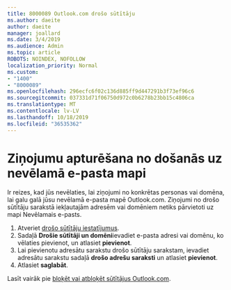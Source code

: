 ```yaml
---
title: 8000089 Outlook.com drošo sūtītāju
ms.author: daeite
author: daeite
manager: joallard
ms.date: 3/4/2019
ms.audience: Admin
ms.topic: article
ROBOTS: NOINDEX, NOFOLLOW
localization_priority: Normal
ms.custom:
- "1400"
- "8000089"
ms.openlocfilehash: 296ecfc6f02c136d885ff9d447291b3f73ef96c6
ms.sourcegitcommit: 037331d71f06750d972c0b6278b23bb15c4806ca
ms.translationtype: MT
ms.contentlocale: lv-LV
ms.lasthandoff: 10/18/2019
ms.locfileid: "36535362"
---
```

# <a name="stop-messages-from-going-into-your-junk-email-folder"></a>Ziņojumu apturēšana no došanās uz nevēlamā e-pasta mapi

Ir reizes, kad jūs nevēlaties, lai ziņojumi no konkrētas personas vai domēna, lai galu galā jūsu nevēlamā e-pasta mapē Outlook.com. Ziņojumi no drošo sūtītāju sarakstā iekļautajām adresēm vai domēniem netiks pārvietoti uz mapi Nevēlamais e-pasts.

1. Atveriet [drošo sūtītāju iestatījumus](https://go.microsoft.com/fwlink/?linkid=2035804).
2. Sadaļā **Drošie sūtītāji un domēni**ievadiet e-pasta adresi vai domēnu, ko vēlaties pievienot, un atlasiet **pievienot**.
3. Lai pievienotu adresātu sarakstu drošo sūtītāju sarakstam, ievadiet adresātu sarakstu sadaļā **drošo adrešu saraksti** un atlasiet **pievienot**.
4. Atlasiet **saglabāt**.

Lasīt vairāk pie [bloķēt vai atbloķēt sūtītājus Outlook.com](https://support.office.com/article/afba1c94-77bb-4f50-8b85-057cf52f4d5e?wt.mc_id=Office_Outlook_com_Alchemy).